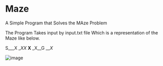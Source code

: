 # Maze
A Simple Program that Solves the MAze Problem

The Program Takes input by input.txt file Which is a representation of the Maze like below.

S___X
__XX_
__X__
_X__G
___X_

![image](https://user-images.githubusercontent.com/9008413/33336950-2a7acbca-d47a-11e7-847c-196f260feb11.png)
